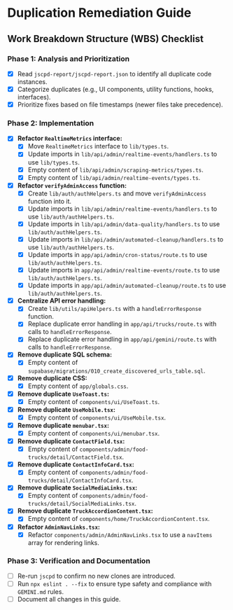 # Duplication Remediation Guide

## Work Breakdown Structure (WBS) Checklist

### Phase 1: Analysis and Prioritization
- [x] Read `jscpd-report/jscpd-report.json` to identify all duplicate code instances.
- [x] Categorize duplicates (e.g., UI components, utility functions, hooks, interfaces).
- [x] Prioritize fixes based on file timestamps (newer files take precedence).

### Phase 2: Implementation
- [x] **Refactor `RealtimeMetrics` interface:**
  - [x] Move `RealtimeMetrics` interface to `lib/types.ts`.
  - [x] Update imports in `lib/api/admin/realtime-events/handlers.ts` to use `lib/types.ts`.
  - [x] Empty content of `lib/api/admin/scraping-metrics/types.ts`.
  - [x] Empty content of `lib/api/admin/realtime-events/types.ts`.
- [x] **Refactor `verifyAdminAccess` function:**
  - [x] Create `lib/auth/authHelpers.ts` and move `verifyAdminAccess` function into it.
  - [x] Update imports in `lib/api/admin/realtime-events/handlers.ts` to use `lib/auth/authHelpers.ts`.
  - [x] Update imports in `lib/api/admin/data-quality/handlers.ts` to use `lib/auth/authHelpers.ts`.
  - [x] Update imports in `lib/api/admin/automated-cleanup/handlers.ts` to use `lib/auth/authHelpers.ts`.
  - [x] Update imports in `app/api/admin/cron-status/route.ts` to use `lib/auth/authHelpers.ts`.
  - [x] Update imports in `app/api/admin/realtime-events/route.ts` to use `lib/auth/authHelpers.ts`.
  - [x] Update imports in `app/api/admin/automated-cleanup/route.ts` to use `lib/auth/authHelpers.ts`.
- [x] **Centralize API error handling:**
  - [x] Create `lib/utils/apiHelpers.ts` with a `handleErrorResponse` function.
  - [x] Replace duplicate error handling in `app/api/trucks/route.ts` with calls to `handleErrorResponse`.
  - [x] Replace duplicate error handling in `app/api/gemini/route.ts` with calls to `handleErrorResponse`.
- [x] **Remove duplicate SQL schema:**
  - [x] Empty content of `supabase/migrations/010_create_discovered_urls_table.sql`.
- [x] **Remove duplicate CSS:**
  - [x] Empty content of `app/globals.css`.
- [x] **Remove duplicate `UseToast.ts`:**
  - [x] Empty content of `components/ui/UseToast.ts`.
- [x] **Remove duplicate `UseMobile.tsx`:**
  - [x] Empty content of `components/ui/UseMobile.tsx`.
- [x] **Remove duplicate `menubar.tsx`:**
  - [x] Empty content of `components/ui/menubar.tsx`.
- [x] **Remove duplicate `ContactField.tsx`:**
  - [x] Empty content of `components/admin/food-trucks/detail/ContactField.tsx`.
- [x] **Remove duplicate `ContactInfoCard.tsx`:**
  - [x] Empty content of `components/admin/food-trucks/detail/ContactInfoCard.tsx`.
- [x] **Remove duplicate `SocialMediaLinks.tsx`:**
  - [x] Empty content of `components/admin/food-trucks/detail/SocialMediaLinks.tsx`.
- [x] **Remove duplicate `TruckAccordionContent.tsx`:**
  - [x] Empty content of `components/home/TruckAccordionContent.tsx`.
- [x] **Refactor `AdminNavLinks.tsx`:**
  - [x] Refactor `components/admin/AdminNavLinks.tsx` to use a `navItems` array for rendering links.

### Phase 3: Verification and Documentation
- [ ] Re-run `jscpd` to confirm no new clones are introduced.
- [ ] Run `npx eslint . --fix` to ensure type safety and compliance with `GEMINI.md` rules.
- [ ] Document all changes in this guide.